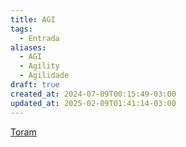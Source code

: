 ```yaml
---
title: AGI
tags:
  - Entrada
aliases:
  - AGI
  - Agility
  - Agilidade
draft: true
created_at: 2024-07-09T00:15:49-03:00
updated_at: 2025-02-09T01:41:14-03:00
---
```


[Toram](content/entrada/2024/07/26/Toram.md)
